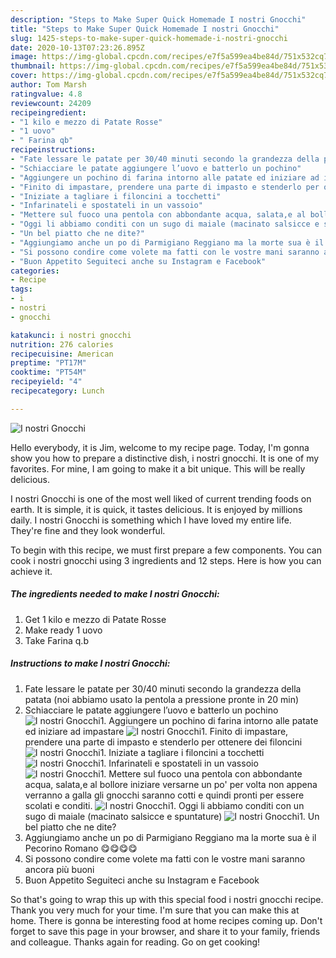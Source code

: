 ```yaml
---
description: "Steps to Make Super Quick Homemade I nostri Gnocchi"
title: "Steps to Make Super Quick Homemade I nostri Gnocchi"
slug: 1425-steps-to-make-super-quick-homemade-i-nostri-gnocchi
date: 2020-10-13T07:23:26.895Z
image: https://img-global.cpcdn.com/recipes/e7f5a599ea4be84d/751x532cq70/i-nostri-gnocchi-recipe-main-photo.jpg
thumbnail: https://img-global.cpcdn.com/recipes/e7f5a599ea4be84d/751x532cq70/i-nostri-gnocchi-recipe-main-photo.jpg
cover: https://img-global.cpcdn.com/recipes/e7f5a599ea4be84d/751x532cq70/i-nostri-gnocchi-recipe-main-photo.jpg
author: Tom Marsh
ratingvalue: 4.8
reviewcount: 24209
recipeingredient:
- "1 kilo e mezzo di Patate Rosse"
- "1 uovo"
- " Farina qb"
recipeinstructions:
- "Fate lessare le patate per 30/40 minuti secondo la grandezza della patata (noi abbiamo usato la pentola a pressione pronte in 20 min)"
- "Schiacciare le patate aggiungere l’uovo e batterlo un pochino"
- "Aggiungere un pochino di farina intorno alle patate ed iniziare ad impastare"
- "Finito di impastare, prendere una parte di impasto e stenderlo per ottenere dei filoncini"
- "Iniziate a tagliare i filoncini a tocchetti"
- "Infarinateli e spostateli in un vassoio"
- "Mettere sul fuoco una pentola con abbondante acqua, salata,e al bollore iniziare versarne un po&#39; per volta non appena verranno a galla gli gnocchi saranno cotti e quindi pronti per essere scolati e conditi."
- "Oggi li abbiamo conditi con un sugo di maiale (macinato salsicce e spuntature)"
- "Un bel piatto che ne dite?"
- "Aggiungiamo anche un po di Parmigiano Reggiano ma la morte sua è il Pecorino Romano 😋😋😋😋"
- "Si possono condire come volete ma fatti con le vostre mani saranno ancora più buoni"
- "Buon Appetito Seguiteci anche su Instagram e Facebook"
categories:
- Recipe
tags:
- i
- nostri
- gnocchi

katakunci: i nostri gnocchi 
nutrition: 276 calories
recipecuisine: American
preptime: "PT17M"
cooktime: "PT54M"
recipeyield: "4"
recipecategory: Lunch

---
```



![I nostri Gnocchi](https://img-global.cpcdn.com/recipes/e7f5a599ea4be84d/751x532cq70/i-nostri-gnocchi-recipe-main-photo.jpg)

Hello everybody, it is Jim, welcome to my recipe page. Today, I'm gonna show you how to prepare a distinctive dish, i nostri gnocchi. It is one of my favorites. For mine, I am going to make it a bit unique. This will be really delicious.

I nostri Gnocchi is one of the most well liked of current trending foods on earth. It is simple, it is quick, it tastes delicious. It is enjoyed by millions daily. I nostri Gnocchi is something which I have loved my entire life. They're fine and they look wonderful.




To begin with this recipe, we must first prepare a few components. You can cook i nostri gnocchi using 3 ingredients and 12 steps. Here is how you can achieve it.

<!--inarticleads1-->

##### The ingredients needed to make I nostri Gnocchi:

1. Get 1 kilo e mezzo di Patate Rosse
1. Make ready 1 uovo
1. Take  Farina q.b




<!--inarticleads2-->

##### Instructions to make I nostri Gnocchi:

1. Fate lessare le patate per 30/40 minuti secondo la grandezza della patata (noi abbiamo usato la pentola a pressione pronte in 20 min)
1. Schiacciare le patate aggiungere l’uovo e batterlo un pochino
<img src="//assets-global.cpcdn.com/assets/icons/button_play-2c75c40dde080a61004c1f40b05d8f140eaff45d7e9e6481dc71c63d2e7c4909.png" alt="I nostri Gnocchi">1. Aggiungere un pochino di farina intorno alle patate ed iniziare ad impastare
<img src="//assets-global.cpcdn.com/assets/icons/button_play-2c75c40dde080a61004c1f40b05d8f140eaff45d7e9e6481dc71c63d2e7c4909.png" alt="I nostri Gnocchi">1. Finito di impastare, prendere una parte di impasto e stenderlo per ottenere dei filoncini
<img src="//assets-global.cpcdn.com/assets/icons/button_play-2c75c40dde080a61004c1f40b05d8f140eaff45d7e9e6481dc71c63d2e7c4909.png" alt="I nostri Gnocchi">1. Iniziate a tagliare i filoncini a tocchetti
<img src="//assets-global.cpcdn.com/assets/icons/button_play-2c75c40dde080a61004c1f40b05d8f140eaff45d7e9e6481dc71c63d2e7c4909.png" alt="I nostri Gnocchi">1. Infarinateli e spostateli in un vassoio
<img src="//assets-global.cpcdn.com/assets/icons/button_play-2c75c40dde080a61004c1f40b05d8f140eaff45d7e9e6481dc71c63d2e7c4909.png" alt="I nostri Gnocchi">1. Mettere sul fuoco una pentola con abbondante acqua, salata,e al bollore iniziare versarne un po&#39; per volta non appena verranno a galla gli gnocchi saranno cotti e quindi pronti per essere scolati e conditi.
<img src="//assets-global.cpcdn.com/assets/icons/button_play-2c75c40dde080a61004c1f40b05d8f140eaff45d7e9e6481dc71c63d2e7c4909.png" alt="I nostri Gnocchi">1. Oggi li abbiamo conditi con un sugo di maiale (macinato salsicce e spuntature)
<img src="//assets-global.cpcdn.com/assets/icons/button_play-2c75c40dde080a61004c1f40b05d8f140eaff45d7e9e6481dc71c63d2e7c4909.png" alt="I nostri Gnocchi">1. Un bel piatto che ne dite?
1. Aggiungiamo anche un po di Parmigiano Reggiano ma la morte sua è il Pecorino Romano 😋😋😋😋
1. Si possono condire come volete ma fatti con le vostre mani saranno ancora più buoni
1. Buon Appetito Seguiteci anche su Instagram e Facebook




So that's going to wrap this up with this special food i nostri gnocchi recipe. Thank you very much for your time. I'm sure that you can make this at home. There is gonna be interesting food at home recipes coming up. Don't forget to save this page in your browser, and share it to your family, friends and colleague. Thanks again for reading. Go on get cooking!
